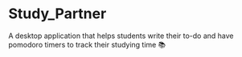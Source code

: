 # Study_Partner
A desktop application that helps students write their to-do and have pomodoro timers to track their studying time 📚

